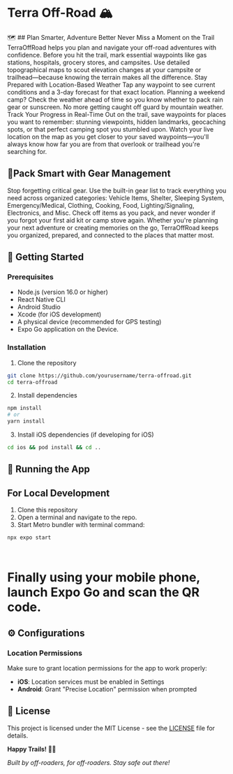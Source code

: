 # Terra Off-Road 🏔️

🗺️ ## Plan Smarter, Adventure Better
Never Miss a Moment on the Trail
TerraOffRoad helps you plan and navigate your off-road adventures with confidence. Before you hit the trail, mark essential waypoints like gas stations, hospitals, grocery stores, and campsites. Use detailed topographical maps to scout elevation changes at your campsite or trailhead—because knowing the terrain makes all the difference.
Stay Prepared with Location-Based Weather
Tap any waypoint to see current conditions and a 3-day forecast for that exact location. Planning a weekend camp? Check the weather ahead of time so you know whether to pack rain gear or sunscreen. No more getting caught off guard by mountain weather.
Track Your Progress in Real-Time
Out on the trail, save waypoints for places you want to remember: stunning viewpoints, hidden landmarks, geocaching spots, or that perfect camping spot you stumbled upon. Watch your live location on the map as you get closer to your saved waypoints—you'll always know how far you are from that overlook or trailhead you're searching for.

## 🎒Pack Smart with Gear Management
Stop forgetting critical gear. Use the built-in gear list to track everything you need across organized categories: Vehicle Items, Shelter, Sleeping System, Emergency/Medical, Clothing, Cooking, Food, Lighting/Signaling, Electronics, and Misc. Check off items as you pack, and never wonder if you forgot your first aid kit or camp stove again.
Whether you're planning your next adventure or creating memories on the go, TerraOffRoad keeps you organized, prepared, and connected to the places that matter most.


## 🚀 Getting Started

### Prerequisites

- Node.js (version 16.0 or higher)
- React Native CLI
- Android Studio
- Xcode (for iOS development)
- A physical device (recommended for GPS testing)
- Expo Go application on the Device.

### Installation

1. Clone the repository
```bash
git clone https://github.com/yourusername/terra-offroad.git
cd terra-offroad
```

2. Install dependencies
```bash
npm install
# or
yarn install
```

3. Install iOS dependencies (if developing for iOS)
```bash
cd ios && pod install && cd ..
```

## 📱 Running the App

## For Local Development
1. Clone this repository
2. Open a terminal and navigate to the repo.
3. Start Metro bundler with terminal command:
```
npx expo start

 

```
# Finally using your mobile phone, launch Expo Go and scan the QR code.


## ⚙️ Configurations

### Location Permissions
Make sure to grant location permissions for the app to work properly:
- **iOS**: Location services must be enabled in Settings
- **Android**: Grant "Precise Location" permission when prompted

## 📄 License

This project is licensed under the MIT License - see the [LICENSE](LICENSE) file for details.


**Happy Trails! 🚙💨**

*Built by off-roaders, for off-roaders. Stay safe out there!*
